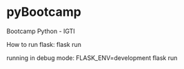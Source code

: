 # pyBootcamp
Bootcamp Python - IGTI

How to run flask:
flask run

running in debug mode:
FLASK_ENV=development flask run